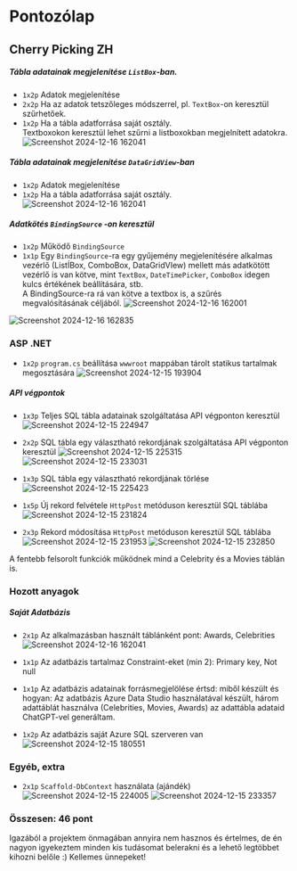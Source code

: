 ﻿# Pontozólap

## Cherry Picking	ZH

##### Tábla adatainak megjelenítése `ListBox`-ban. 

- `1x2p` Adatok  megjelenítése
- `2x2p` Ha az adatok tetszőleges módszerrel, pl. `TextBox`-on keresztül szűrhetőek. 
- `1x2p` Ha a tábla adatforrása saját osztály.  
Textboxokon keresztül lehet szűrni a listboxokban megjelnített adatokra.
![Screenshot 2024-12-16 162041](https://github.com/user-attachments/assets/887fa810-1e94-41e4-aa76-8add2f9badfe)


##### Tábla adatainak megjelenítése `DataGridView`-ban 

- `1x2p` Adatok  megjelenítése
- `1x2p` Ha a tábla adatforrása saját osztály.
  ![Screenshot 2024-12-16 162041](https://github.com/user-attachments/assets/1a23146e-ddc7-46b4-b808-23acbdbd009e)


##### Adatkötés `BindingSource` -on keresztül

- `1x2p` Működő  `BindingSource`
- `1x1p` Egy `BindingSource`-ra egy gyűjemény megjelenítésére alkalmas vezérlő (ListÍBox, ComboBox, DataGridVIew) mellett más adatkötött vezérlő is van kötve, mint `TextBox`, `DateTimePicker`, `ComboBox` idegen kulcs értékének beállítására, stb.  
A BindingSource-ra rá van kötve a textbox is, a szűrés megvalósításának céljából.
![Screenshot 2024-12-16 162001](https://github.com/user-attachments/assets/11fa7576-f596-4c14-849b-63f346b74bfe)

![Screenshot 2024-12-16 162835](https://github.com/user-attachments/assets/b131372e-82c2-4a4a-890d-01599aa48490)


### ASP .NET 

- `1x2p`  `program.cs` beállítása `wwwroot` mappában tárolt statikus tartalmak megosztására
  ![Screenshot 2024-12-15 193904](https://github.com/user-attachments/assets/11ab2dda-9640-4e75-bc1e-31ba965a649b)


##### API végpontok

- `1x3p` Teljes SQL tábla adatainak szolgáltatása API végponton keresztül
  ![Screenshot 2024-12-15 224947](https://github.com/user-attachments/assets/0f79cb9a-6f58-489b-8caa-e234e8f0cb8e)

- `2x2p` SQL tábla egy választható rekordjának szolgáltatása API végponton keresztül
  ![Screenshot 2024-12-15 225315](https://github.com/user-attachments/assets/29806ef1-ed72-4029-ba50-a84114d2452c)
  ![Screenshot 2024-12-15 233031](https://github.com/user-attachments/assets/80aedcf1-7efd-4f97-a169-9684c8a45fc8)

- `1x3p` SQL tábla egy választható rekordjának törlése
  ![Screenshot 2024-12-15 225423](https://github.com/user-attachments/assets/bd9cdab2-d98f-4f97-bb3e-742aaa2356dc)

- `1x5p` Új rekord felvétele `HttpPost` metóduson keresztül SQL táblába
  ![Screenshot 2024-12-15 231824](https://github.com/user-attachments/assets/1590bb33-6867-4f33-9587-714376e17473)

- `2x3p` Rekord módosítása `HttpPost` metóduson keresztül SQL táblába
  ![Screenshot 2024-12-15 231953](https://github.com/user-attachments/assets/dbc03c0a-d844-450c-a16c-0933d868b955)
  ![Screenshot 2024-12-15 232850](https://github.com/user-attachments/assets/494b1690-54ba-4984-8a76-8fe407c21e45)


A fentebb felsorolt funkciók működnek mind a Celebrity és a Movies táblán is.

### Hozott anyagok

##### Saját Adatbázis

- `2x1p` Az alkalmazásban használt táblánként pont: Awards, Celebrities
  ![Screenshot 2024-12-16 162041](https://github.com/user-attachments/assets/10bb8a33-4154-4642-8060-ebd1cc4a2d43)

- `1x1p` Az adatbázis tartalmaz Constraint-eket (min 2): Primary key, Not null
- `1x1p` Az adatbázis adatainak forrásmegjelölése értsd: miből készült és hogyan: Az adatbázis Azure Data Studio használatával készült, három adattáblát használva (Celebrities, Movies, Awards) az adattábla adataid ChatGPT-vel generáltam.
- `1x2p` Az adatbázis saját Azure SQL szerveren van
  ![Screenshot 2024-12-15 180551](https://github.com/user-attachments/assets/242cad48-2a1d-419f-8565-e6b1d5d10b93)


### Egyéb, extra

- `2x1p`  `Scaffold-DbContext` használata (ajándék)
  ![Screenshot 2024-12-15 224005](https://github.com/user-attachments/assets/1e206f8d-e346-4334-b384-2ad09b8c3ded)
  ![Screenshot 2024-12-15 233357](https://github.com/user-attachments/assets/6fbfb075-01e1-4aa2-827f-8b08a282c92f)

### Összesen: 46 pont
Igazából a projektem önmagában annyira nem hasznos és értelmes, de én nagyon igyekeztem minden kis tudásomat belerakni és a lehető legtöbbet kihozni belőle :)
Kellemes ünnepeket!
